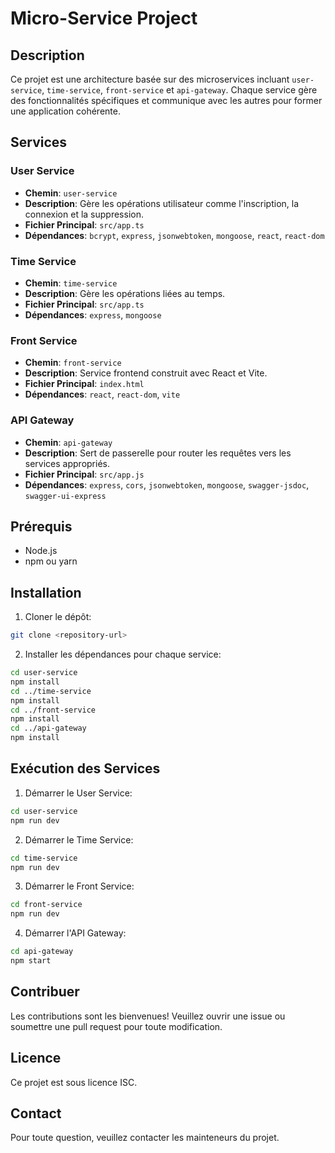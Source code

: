 # Micro-Service Project

## Description

Ce projet est une architecture basée sur des microservices incluant `user-service`, `time-service`, `front-service` et `api-gateway`. Chaque service gère des fonctionnalités spécifiques et communique avec les autres pour former une application cohérente.

## Services

### User Service

- **Chemin**: `user-service`
- **Description**: Gère les opérations utilisateur comme l'inscription, la connexion et la suppression.
- **Fichier Principal**: `src/app.ts`
- **Dépendances**: `bcrypt`, `express`, `jsonwebtoken`, `mongoose`, `react`, `react-dom`

### Time Service

- **Chemin**: `time-service`
- **Description**: Gère les opérations liées au temps.
- **Fichier Principal**: `src/app.ts`
- **Dépendances**: `express`, `mongoose`

### Front Service

- **Chemin**: `front-service`
- **Description**: Service frontend construit avec React et Vite.
- **Fichier Principal**: `index.html`
- **Dépendances**: `react`, `react-dom`, `vite`

### API Gateway

- **Chemin**: `api-gateway`
- **Description**: Sert de passerelle pour router les requêtes vers les services appropriés.
- **Fichier Principal**: `src/app.js`
- **Dépendances**: `express`, `cors`, `jsonwebtoken`, `mongoose`, `swagger-jsdoc`, `swagger-ui-express`

## Prérequis

- Node.js
- npm ou yarn

## Installation

1. Cloner le dépôt:

```sh
git clone <repository-url>
```

2. Installer les dépendances pour chaque service:

```sh
cd user-service
npm install
cd ../time-service
npm install
cd ../front-service
npm install
cd ../api-gateway
npm install
```

## Exécution des Services

1. Démarrer le User Service:

```sh
cd user-service
npm run dev
```

2. Démarrer le Time Service:

```sh
cd time-service
npm run dev
```

3. Démarrer le Front Service:

```sh
cd front-service
npm run dev
```

4. Démarrer l'API Gateway:

```sh
cd api-gateway
npm start
```

## Contribuer

Les contributions sont les bienvenues! Veuillez ouvrir une issue ou soumettre une pull request pour toute modification.

## Licence

Ce projet est sous licence ISC.

## Contact

Pour toute question, veuillez contacter les mainteneurs du projet.
